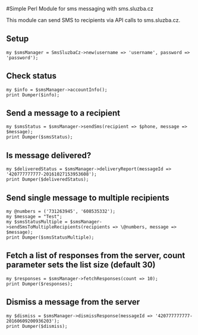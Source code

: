 #Simple Perl Module for sms messaging with sms.sluzba.cz

This module can send SMS to recipients via API calls to sms.sluzba.cz.

## Setup

```
my $smsManager = SmsSluzbaCz->new(username => 'username', password => 'password');
```

## Check status
```
my $info = $smsManager->accountInfo();
print Dumper($info);
```

## Send a message to a recipient
```
my $smsStatus = $smsManager->sendSms(recipient => $phone, message => $message);
print Dumper($smsStatus);
```

## Is message delivered?
```
my $deliveredStatus = $smsManager->deliveryReport(messageId => '420777777777-20161027153953608');
print Dumper($deliveredStatus);
```

## Send single message to multiple recipients
```
my @numbers = ('731263945', '608535332');
my $message = "Test";
my $smsStatusMultiple = $smsManager->sendSmsToMultipleRecipients(recipients => \@numbers, message => $message);
print Dumper($smsStatusMultiple);
```

## Fetch a list of responses from the server, count parameter sets the list size (default 30)
```
my $responses = $smsManager->fetchResponses(count => 10);
print Dumper($responses);
```

## Dismiss a message from the server
```
my $dismiss = $smsManager->dismissResponse(messageId => '420777777777-20160609200936203');
print Dumper($dismiss);
```